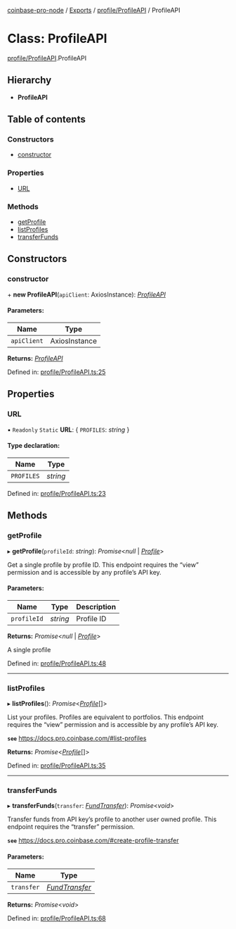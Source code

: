 [coinbase-pro-node](../../README.md) / [Exports](../../modules.md) / [profile/ProfileAPI](../../modules/profile_profileapi.md) / ProfileAPI

# Class: ProfileAPI

[profile/ProfileAPI](../../modules/profile_profileapi.md).ProfileAPI

## Hierarchy

- **ProfileAPI**

## Table of contents

### Constructors

- [constructor](profileapi.profileapi.md#constructor)

### Properties

- [URL](profileapi.profileapi.md#url)

### Methods

- [getProfile](profileapi.profileapi.md#getprofile)
- [listProfiles](profileapi.profileapi.md#listprofiles)
- [transferFunds](profileapi.profileapi.md#transferfunds)

## Constructors

### constructor

\+ **new ProfileAPI**(`apiClient`: AxiosInstance): [_ProfileAPI_](profileapi.profileapi.md)

#### Parameters:

| Name        | Type          |
| ----------- | ------------- |
| `apiClient` | AxiosInstance |

**Returns:** [_ProfileAPI_](profileapi.profileapi.md)

Defined in: [profile/ProfileAPI.ts:25](https://github.com/bennycode/coinbase-pro-node/blob/bf1bcdd/src/profile/ProfileAPI.ts#L25)

## Properties

### URL

▪ `Readonly` `Static` **URL**: { `PROFILES`: _string_ }

#### Type declaration:

| Name       | Type     |
| ---------- | -------- |
| `PROFILES` | _string_ |

Defined in: [profile/ProfileAPI.ts:23](https://github.com/bennycode/coinbase-pro-node/blob/bf1bcdd/src/profile/ProfileAPI.ts#L23)

## Methods

### getProfile

▸ **getProfile**(`profileId`: _string_): _Promise_<_null_ \| [_Profile_](../../interfaces/profile/profileapi.profile.md)\>

Get a single profile by profile ID. This endpoint requires the “view” permission and is accessible by any profile’s API key.

#### Parameters:

| Name        | Type     | Description |
| ----------- | -------- | ----------- |
| `profileId` | _string_ | Profile ID  |

**Returns:** _Promise_<_null_ \| [_Profile_](../../interfaces/profile/profileapi.profile.md)\>

A single profile

Defined in: [profile/ProfileAPI.ts:48](https://github.com/bennycode/coinbase-pro-node/blob/bf1bcdd/src/profile/ProfileAPI.ts#L48)

---

### listProfiles

▸ **listProfiles**(): _Promise_<[_Profile_](../../interfaces/profile/profileapi.profile.md)[]\>

List your profiles. Profiles are equivalent to portfolios. This endpoint requires the “view” permission and is accessible by any profile’s API key.

**`see`** https://docs.pro.coinbase.com/#list-profiles

**Returns:** _Promise_<[_Profile_](../../interfaces/profile/profileapi.profile.md)[]\>

Defined in: [profile/ProfileAPI.ts:35](https://github.com/bennycode/coinbase-pro-node/blob/bf1bcdd/src/profile/ProfileAPI.ts#L35)

---

### transferFunds

▸ **transferFunds**(`transfer`: [_FundTransfer_](../../interfaces/profile/profileapi.fundtransfer.md)): _Promise_<_void_\>

Transfer funds from API key’s profile to another user owned profile. This endpoint requires the “transfer” permission.

**`see`** https://docs.pro.coinbase.com/#create-profile-transfer

#### Parameters:

| Name       | Type                                                                  |
| ---------- | --------------------------------------------------------------------- |
| `transfer` | [_FundTransfer_](../../interfaces/profile/profileapi.fundtransfer.md) |

**Returns:** _Promise_<_void_\>

Defined in: [profile/ProfileAPI.ts:68](https://github.com/bennycode/coinbase-pro-node/blob/bf1bcdd/src/profile/ProfileAPI.ts#L68)
